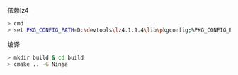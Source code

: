 

依赖lz4

```bash
> cmd
> set PKG_CONFIG_PATH=D:\devtools\lz4.1.9.4\lib\pkgconfig;%PKG_CONFIG_PATH%
```

编译
```bash
> mkdir build & cd build
> cmake .. -G Ninja
```
